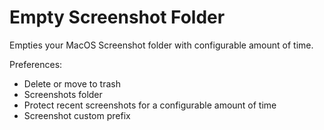 # Empty Screenshot Folder

Empties your MacOS Screenshot folder with configurable amount of time.

Preferences:
- Delete or move to trash
- Screenshots folder
- Protect recent screenshots for a configurable amount of time
- Screenshot custom prefix